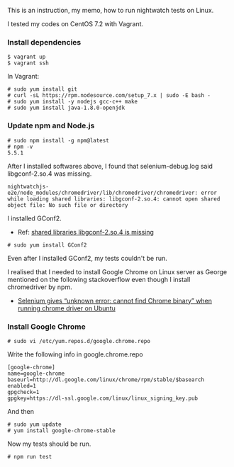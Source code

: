 This is an instruction, my memo, how to run nightwatch tests on Linux.

I tested my codes on CentOS 7.2 with Vagrant.

### Install dependencies

```
$ vagrant up
$ vagrant ssh
```

In Vagrant:

```
# sudo yum install git
# curl -sL https://rpm.nodesource.com/setup_7.x | sudo -E bash -
# sudo yum install -y nodejs gcc-c++ make
# sudo yum install java-1.8.0-openjdk
```

### Update npm and Node.js

```
# sudo npm install -g npm@latest
# npm -v
5.5.1
```

After I installed softwares above, I found that selenium-debug.log said libgconf-2.so.4 was missing.

```
nightwatchjs-e2e/node_modules/chromedriver/lib/chromedriver/chromedriver: error while loading shared libraries: libgconf-2.so.4: cannot open shared object file: No such file or directory
```

I installed GConf2. 

* Ref: [shared libraries libgconf-2.so.4 is missing](https://stackoverflow.com/questions/37624225/shared-libraries-libgconf-2-so-4-is-missing)

```
# sudo yum install GConf2
```

Even after I installed GConf2, my tests couldn't be run.

I realised that I needed to install Google Chrome on Linux server as George mentioned on the following stackoverflow even though I install chromedriver by npm.

* [Selenium gives “unknown error: cannot find Chrome binary” when running chrome driver on Ubuntu](https://stackoverflow.com/questions/43287203/selenium-gives-unknown-error-cannot-find-chrome-binary-when-running-chrome-dr)

### Install Google Chrome

```
# sudo vi /etc/yum.repos.d/google.chrome.repo
```

Write the following info in google.chrome.repo

```
[google-chrome]
name=google-chrome
baseurl=http://dl.google.com/linux/chrome/rpm/stable/$basearch
enabled=1
gpgcheck=1
gpgkey=https://dl-ssl.google.com/linux/linux_signing_key.pub
```

And then

```
# sudo yum update
# yum install google-chrome-stable
```

Now my tests should be run.

```
# npm run test
```
